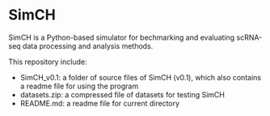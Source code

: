 # SimCH
SimCH is a Python-based simulator for bechmarking and evaluating scRNA-seq data processing and analysis methods.

This repository include:
- SimCH_v0.1: a folder of source files of SimCH (v0.1), which also contains a readme file for using the program
- datasets.zip: a compressed file of datasets for testing SimCH
- README.md: a readme file for current directory